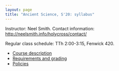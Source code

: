 ```yaml
---
layout: page
title: "Ancient Science, S'20: syllabus"
---
```



Instructor: Neel Smith.  Contact information: <http://neelsmith.info/holycross/contact/>

Regular class schedule:  TTh 2:00-3:15, Fenwick 420.

- [Course description](./1_description/)
- [Requirements and grading](./2_requirements/)
- [Policies](./3_policies/)
